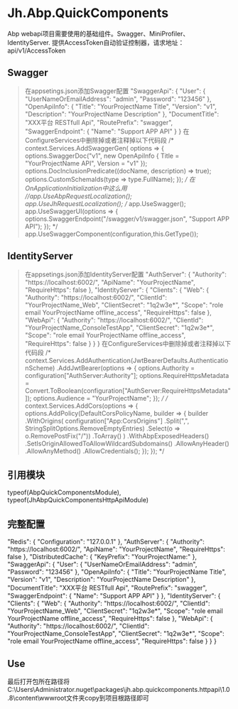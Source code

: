 # Jh.Abp.QuickComponents

Abp webapi项目需要使用的基础组件。Swagger、MiniProfiler、IdentityServer.
提供AccessToken自动验证控制器，请求地址：api/v1/AccessToken

## Swagger

> 在appsetings.json添加Swagger配置
"SwaggerApi": {
    "User": {
      "UserNameOrEmailAddress": "admin",
      "Password": "123456"
    },
    "OpenApiInfo": {
      "Title": "YourProjectName Title",
      "Version": "v1",
      "Description": "YourProjectName Description"
    },
    "DocumentTitle": "XXX平台 RESTfull Api",
    "RoutePrefix": "swagger",
    "SwaggerEndpoint": {
      "Name": "Support APP API"
    }
 }
> 在ConfigureServices中删除掉或者注释掉以下代码段
/*
 context.Services.AddSwaggerGen(
                options =>
                {
                    options.SwaggerDoc("v1", new OpenApiInfo { Title = "YourProjectName API", Version = "v1" });
                    options.DocInclusionPredicate((docName, description) => true);
                    options.CustomSchemaIds(type => type.FullName);
                });
*/
>在OnApplicationInitialization中这么用
//app.UseAbpRequestLocalization();
app.UseJhRequestLocalization();
/*
app.UseSwagger();
                app.UseSwaggerUI(options =>
                {
                    options.SwaggerEndpoint("/swagger/v1/swagger.json", "Support APP API");
                });
*/
app.UseSwaggerComponent(configuration,this.GetType());

## IdentityServer

> 在appsetings.json添加IdentityServer配置
"AuthServer": {
    "Authority": "https://localhost:6002/",
    "ApiName": "YourProjectName",
    "RequireHttps": false
},
"IdentityServer": {
    "Clients": {
      "Web": {
        "Authority": "https://localhost:6002/",
        "ClientId": "YourProjectName_Web",
        "ClientSecret": "1q2w3e*",
        "Scope": "role email YourProjectName offline_access",
        "RequireHttps": false
      },
      "WebApi": {
        "Authority": "https://localhost:6002/",
        "ClientId": "YourProjectName_ConsoleTestApp",
        "ClientSecret": "1q2w3e*",
        "Scope": "role email YourProjectName offline_access",
        "RequireHttps": false
      }
    }
  }
> 在ConfigureServices中删除掉或者注释掉以下代码段
/*
context.Services.AddAuthentication(JwtBearerDefaults.AuthenticationScheme)
                .AddJwtBearer(options =>
                {
                    options.Authority = configuration["AuthServer:Authority"];
                    options.RequireHttpsMetadata = Convert.ToBoolean(configuration["AuthServer:RequireHttpsMetadata"]);
                    options.Audience = "YourProjectName";
                });
*/
/*
context.Services.AddCors(options =>
            {
                options.AddPolicy(DefaultCorsPolicyName, builder =>
                {
                    builder
                        .WithOrigins(
                            configuration["App:CorsOrigins"]
                                .Split(",", StringSplitOptions.RemoveEmptyEntries)
                                .Select(o => o.RemovePostFix("/"))
                                .ToArray()
                        )
                        .WithAbpExposedHeaders()
                        .SetIsOriginAllowedToAllowWildcardSubdomains()
                        .AllowAnyHeader()
                        .AllowAnyMethod()
                        .AllowCredentials();
                });
            });
*/

## 引用模块

typeof(AbpQuickComponentsModule),
typeof(JhAbpQuickComponentsHttpApiModule)

## 完整配置

"Redis": {
    "Configuration": "127.0.0.1"
  },
  "AuthServer": {
    "Authority": "https://localhost:6002/",
    "ApiName": "YourProjectName",
    "RequireHttps": false
  },
  "DistributedCache": {
    "KeyPrefix": "YourProjectName:"
  },
  "SwaggerApi": {
    "User": {
      "UserNameOrEmailAddress": "admin",
      "Password": "123456"
    },
    "OpenApiInfo": {
      "Title": "YourProjectName Title",
      "Version": "v1",
      "Description": "YourProjectName Description"
    },
    "DocumentTitle": "XXX平台 RESTfull Api",
    "RoutePrefix": "swagger",
    "SwaggerEndpoint": {
      "Name": "Support APP API"
    }
  },
  "IdentityServer": {
    "Clients": {
      "Web": {
        "Authority": "https://localhost:6002/",
        "ClientId": "YourProjectName_Web",
        "ClientSecret": "1q2w3e*",
        "Scope": "role email YourProjectName offline_access",
        "RequireHttps": false
      },
      "WebApi": {
        "Authority": "https://localhost:6002/",
        "ClientId": "YourProjectName_ConsoleTestApp",
        "ClientSecret": "1q2w3e*",
        "Scope": "role email YourProjectName offline_access",
        "RequireHttps": false
      }
    }
  }

## Use

最后打开包所在路径将C:\Users\Administrator\.nuget\packages\jh.abp.quickcomponents.httpapi\1.0.8\content\wwwroot文件夹copy到项目根路径即可
